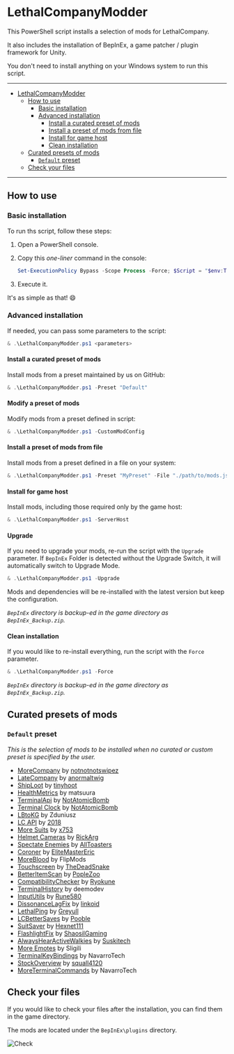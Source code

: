 # LethalCompanyModder

This PowerShell script installs a selection of mods for LethalCompany.

It also includes the installation of BepInEx, a game patcher / plugin framework for Unity.

You don't need to install anything on your Windows system to run this script.

---

- [LethalCompanyModder](#lethalcompanymodder)
  - [How to use](#how-to-use)
    - [Basic installation](#basic-installation)
    - [Advanced installation](#advanced-installation)
      - [Install a curated preset of mods](#install-a-curated-preset-of-mods)
      - [Install a preset of mods from file](#install-a-preset-of-mods-from-file)
      - [Install for game host](#install-for-game-host)
      - [Clean installation](#clean-installation)
  - [Curated presets of mods](#curated-presets-of-mods)
    - [`Default` preset](#default-preset)
  - [Check your files](#check-your-files)

---

## How to use

### Basic installation

To run ths script, follow these steps:

1. Open a PowerShell console.
2. Copy this _one-liner_ command in the console:

   ```powershell
   Set-ExecutionPolicy Bypass -Scope Process -Force; $Script = "$env:TEMP\LethalCompanyModder.ps1";rm $Script -Force -ErrorAction SilentlyContinue; iwr "https://raw.githubusercontent.com/fscorrupt/LethalCompanyModder/main/LethalCompanyModder.ps1" -OutFile $Script; & $Script -CustomModConfig
   ```

3. Execute it.

It's as simple as that! 😄

### Advanced installation

If needed, you can pass some parameters to the script:

```powershell
& .\LethalCompanyModder.ps1 <parameters>
```

#### Install a curated preset of mods

Install mods from a preset maintained by us on GitHub:

```powershell
& .\LethalCompanyModder.ps1 -Preset "Default"
```

#### Modify a preset of mods

Modify mods from a preset defined in script:

```powershell
& .\LethalCompanyModder.ps1 -CustomModConfig
```

#### Install a preset of mods from file

Install mods from a preset defined in a file on your system:

```powershell
& .\LethalCompanyModder.ps1 -Preset "MyPreset" -File "./path/to/mods.json"
```

#### Install for game host

Install mods, including those required only by the game host:

```powershell
& .\LethalCompanyModder.ps1 -ServerHost
```

#### Upgrade

If you need to upgrade your mods, re-run the script with the `Upgrade` parameter.
If `BepInEx` Folder is detected without the Upgrade Switch, it will automatically switch to Upgrade Mode.

```powershell
& .\LethalCompanyModder.ps1 -Upgrade
```

Mods and dependencies will be re-installed with the latest version but keep the configuration.

_`BepInEx` directory is backup-ed in the game directory as `BepInEx_Backup.zip`._

#### Clean installation

If you would like to re-install everything, run the script with the `Force` parameter.

```powershell
& .\LethalCompanyModder.ps1 -Force
```

_`BepInEx` directory is backup-ed in the game directory as `BepInEx_Backup.zip`._

## Curated presets of mods

### `Default` preset

_This is the selection of mods to be installed when no curated or custom preset is specified by the user._

- [MoreCompany](https://thunderstore.io/c/lethal-company/p/notnotnotswipez/MoreCompany/) by [notnotnotswipez](https://github.com/notnotnotswipez)
- [LateCompany](https://thunderstore.io/c/lethal-company/p/anormaltwig/LateCompany/) by [anormaltwig](https://github.com/ANormalTwig)
- [ShipLoot](https://thunderstore.io/c/lethal-company/p/tinyhoot/ShipLoot/) by [tinyhoot](https://github.com/tinyhoot)
- [HealthMetrics](https://thunderstore.io/c/lethal-company/p/matsuura/HealthMetrics/) by matsuura
- [TerminalApi](https://thunderstore.io/c/lethal-company/p/NotAtomicBomb/TerminalApi/) by [NotAtomicBomb](https://github.com/NotAtomicBomb)
- [Terminal Clock](https://thunderstore.io/c/lethal-company/p/NotAtomicBomb/Terminal_Clock/) by [NotAtomicBomb](https://github.com/NotAtomicBomb)
- [LBtoKG](https://thunderstore.io/c/lethal-company/p/Zduniusz/LBtoKG/) by Zduniusz
- [LC API](https://thunderstore.io/c/lethal-company/p/2018/LC_API/) by [2018](https://github.com/u-2018)
- [More Suits](https://thunderstore.io/c/lethal-company/p/x753/More_Suits/) by [x753](https://github.com/x753)
- [Helmet Cameras](https://thunderstore.io/c/lethal-company/p/RickArg/Helmet_Cameras/) by [RickArg](https://github.com/The0therOne)
- [Spectate Enemies](https://thunderstore.io/c/lethal-company/p/AllToasters/SpectateEnemies/) by [AllToasters]( https://github.com/EBro912)
- [Coroner](https://thunderstore.io/c/lethal-company/p/EliteMasterEric/Coroner/) by [EliteMasterEric](https://github.com/EliteMasterEric)
- [MoreBlood](https://thunderstore.io/c/lethal-company/p/FlipMods/MoreBlood/) by FlipMods
- [Touchscreen](https://thunderstore.io/c/lethal-company/p/TheDeadSnake/Touchscreen/) by [TheDeadSnake](https://github.com/TheDeadSnake)
- [BetterItemScan](https://thunderstore.io/c/lethal-company/p/PopleZoo/BetterItemScan/) by [PopleZoo](https://github.com/PopleZoo)
- [CompatibilityChecker](https://thunderstore.io/c/lethal-company/p/Ryokune/CompatibilityChecker/) by [Ryokune]( https://github.com/VisualError)
- [TerminalHistory](https://thunderstore.io/c/lethal-company/p/deemodev/TerminalHistory/) by  deemodev
- [InputUtils](https://thunderstore.io/c/lethal-company/p/Rune580/LethalCompany_InputUtils/) by [Rune580](https://github.com/Rune580)
- [DissonanceLagFix](https://thunderstore.io/c/lethal-company/p/linkoid/DissonanceLagFix/) by [linkoid](https://github.com/linkoid)
- [LethalPing](https://thunderstore.io/c/lethal-company/p/Greyull/LethalPing/) by [Greyull](https://github.com/Greyull)
- [LCBetterSaves](https://thunderstore.io/c/lethal-company/p/Pooble/LCBetterSaves/) by [Pooble](https://github.com/paul-merkamp)
- [SuitSaver](https://thunderstore.io/c/lethal-company/p/Hexnet111/SuitSaver/) by [Hexnet111](https://github.com/Hexnet111)
- [FlashlightFix](https://thunderstore.io/c/lethal-company/p/ShaosilGaming/FlashlightFix/) by [ShaosilGaming](https://github.com/Shaosil)
- [AlwaysHearActiveWalkies](https://thunderstore.io/c/lethal-company/p/Suskitech/AlwaysHearActiveWalkies/) by [Suskitech](https://github.com/n33kos)
- [More Emotes](https://thunderstore.io/c/lethal-company/p/Sligili/More_Emotes/) by Sligili
- [TerminalKeyBindings](https://thunderstore.io/c/lethal-company/p/NavarroTech/TerminalKeyBindings/) by NavarroTech
- [StockOverview](https://thunderstore.io/c/lethal-company/p/squall4120/StockOverview/) by [squall4120](https://github.com/Squall4120)
- [MoreTerminalCommands](https://thunderstore.io/c/lethal-company/p/NavarroTech/MoreTerminalCommands/) by NavarroTech

## Check your files

If you would like to check your files after the installation, you can find them in the game directory.

The mods are located under the `BepInEx\plugins` directory.

![Check](https://github.com/Indaclouds/LethalCompanyInstallMods/assets/66850779/207efa58-edda-4922-bb98-15d1679b2a9d)
